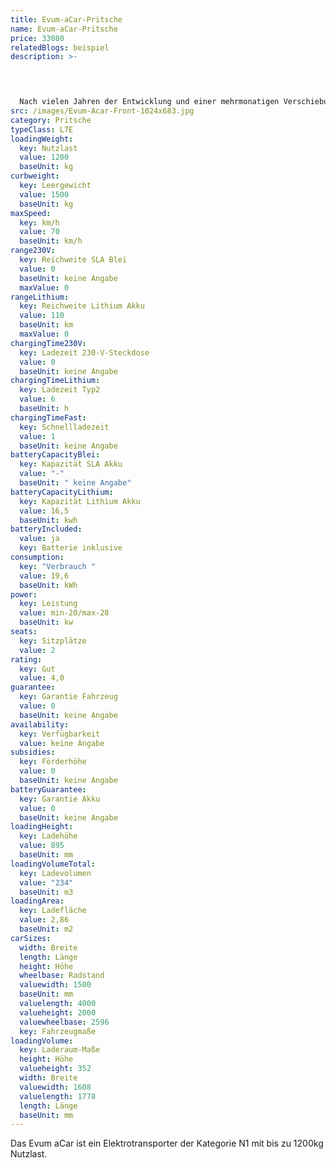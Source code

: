 ```yaml
---
title: Evum-aCar-Pritsche
name: Evum-aCar-Pritsche
price: 33080
relatedBlogs: beispiel
description: >-
  



  Nach vielen Jahren der Entwicklung und einer mehrmonatigen Verschiebung des Produktionsstarts durch die Corona-Krise, ist das Evum A -Car nun seit Juni 2020 auf dem Markt. Ursprünglich wurde der kräftige Elektrotransporter für Entwicklungs- und Schwellenländern entwickelt, wo er in der Landwirtschaft und der Industrie zum Einsatz kommen sollte. Während der Entstehungsphase wurde aber klar, dass das Fahrzeug auch für den europäischen Markt attraktiv sein könnte.
src: /images/Evum-Acar-Front-1024x683.jpg
category: Pritsche
typeClass: L7E
loadingWeight:
  key: Nutzlast
  value: 1200
  baseUnit: kg
curbweight:
  key: Leergewicht
  value: 1500
  baseUnit: kg
maxSpeed:
  key: km/h
  value: 70
  baseUnit: km/h
range230V:
  key: Reichweite SLA Blei
  value: 0
  baseUnit: keine Angabe
  maxValue: 0
rangeLithium:
  key: Reichweite Lithium Akku
  value: 110
  baseUnit: km
  maxValue: 0
chargingTime230V:
  key: Ladezeit 230-V-Steckdose
  value: 0
  baseUnit: keine Angabe
chargingTimeLithium:
  key: Ladezeit Typ2
  value: 6
  baseUnit: h
chargingTimeFast:
  key: Schnellladezeit
  value: 1
  baseUnit: keine Angabe
batteryCapacityBlei:
  key: Kapazität SLA Akku
  value: "-"
  baseUnit: " keine Angabe"
batteryCapacityLithium:
  key: Kapazität Lithium Akku
  value: 16,5
  baseUnit: kwh
batteryIncluded:
  value: ja
  key: Batterie inklusive
consumption:
  key: "Verbrauch "
  value: 19,6
  baseUnit: kWh
power:
  key: Leistung
  value: min-20/max-28
  baseUnit: kw
seats:
  key: Sitzplätze
  value: 2
rating:
  key: Gut
  value: 4,0
guarantee:
  key: Garantie Fahrzeug
  value: 0
  baseUnit: keine Angabe
availability:
  key: Verfügbarkeit
  value: keine Angabe
subsidies:
  key: Förderhöhe
  value: 0
  baseUnit: keine Angabe
batteryGuarantee:
  key: Garantie Akku
  value: 0
  baseUnit: keine Angabe
loadingHeight:
  key: Ladehöhe
  value: 895
  baseUnit: mm
loadingVolumeTotal:
  key: Ladevolumen
  value: "234"
  baseUnit: m3
loadingArea:
  key: Ladefläche
  value: 2,86
  baseUnit: m2
carSizes:
  width: Breite
  length: Länge
  height: Höhe
  wheelbase: Radstand
  valuewidth: 1500
  baseUnit: mm
  valuelength: 4000
  valueheight: 2000
  valuewheelbase: 2596
  key: Fahrzeugmaße
loadingVolume:
  key: Laderaum-Maße
  height: Höhe
  valueheight: 352
  width: Breite
  valuewidth: 1608
  valuelength: 1778
  length: Länge
  baseUnit: mm
---
```


Das Evum aCar ist ein Elektrotransporter der Kategorie N1 mit bis zu 1200kg Nutzlast.
